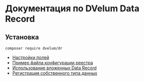 # Документация по DVelum Data Record

## Установка
`composer require dvelum/dr`

* [Настройки полей](data_record_fields.md)
* [Пример файла конфигурации реестра](registry_example.md)
* [Использование вложенных Data Record](record_type.md)
* [Регистрация собственного типа данных](custom_type.md)